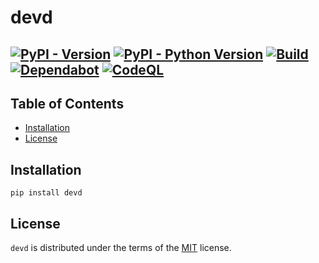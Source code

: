 # devd

[![PyPI - Version](https://img.shields.io/pypi/v/devd.svg)](https://pypi.org/project/devd)
[![PyPI - Python Version](https://img.shields.io/pypi/pyversions/devd.svg)](https://pypi.org/project/devd)
[![Build](https://github.com/pateash/devd/actions/workflows/build.yml/badge.svg)](https://github.com/pateash/devd/actions/workflows/build.yml)
[![Dependabot](https://github.com/pateash/devd/actions/workflows/dependabot/dependabot-updates/badge.svg)](https://github.com/pateash/devd/actions/workflows/dependabot/dependabot-updates)
[![CodeQL](https://github.com/pateash/devd/actions/workflows/github-code-scanning/codeql/badge.svg)](https://github.com/pateash/devd/actions/workflows/github-code-scanning/codeql)
-----

## Table of Contents

- [Installation](#installation)
- [License](#license)

## Installation

```console
pip install devd
```

## License

`devd` is distributed under the terms of the [MIT](https://spdx.org/licenses/MIT.html) license.
